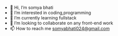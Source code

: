 - 👋 Hi, I’m somya bhati
- 👀 I’m interested in coding,programming
- 🌱 I’m currently learning fullstack
- 💞️ I’m looking to collaborate on any front-end work
- 📫 How to reach me somyabhati024@gmail.com

<!---
somyasober/somyasober is a ✨ special ✨ repository because its `README.md` (this file) appears on your GitHub profile.
You can click the Preview link to take a look at your changes.
--->
